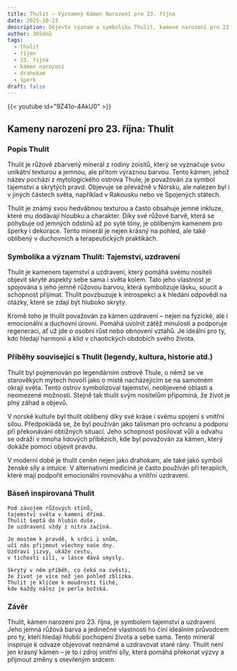 ```yaml
---
title: Thulit – Významný Kámen Narození pro 23. října
date: 2025-10-23
description: Objevte význam a symboliku Thulit, kamene narození pro 23. října, který symbolizuje Tajemství, uzdravení. Přečtěte si legendy a inspirující příběhy.
author: 365dnů
tags:
  - thulit
  - říjen
  - 23. října
  - kámen narození
  - drahokam
  - šperk
draft: false
---
```


{{< youtube id="9Z41o-4AkU0" >}}

## Kameny narození pro 23. října: Thulit

### Popis Thulit

Thulit je růžově zbarvený minerál z rodiny zoisitů, který se vyznačuje svou unikátní texturou a jemnou, ale přitom výraznou barvou. Tento kámen, jehož název pochází z mytologického ostrova Thule, je považován za symbol tajemství a skrytých pravd. Objevuje se převážně v Norsku, ale nalezen byl i v jiných částech světa, například v Rakousku nebo ve Spojených státech.

Thulit je známý svou hedvábnou texturou a často obsahuje jemné inkluze, které mu dodávají hloubku a charakter. Díky své růžové barvě, která se pohybuje od jemných odstínů až po syté tóny, je oblíbeným kamenem pro šperky i dekorace. Tento minerál je nejen krásný na pohled, ale také oblíbený v duchovních a terapeutických praktikách.

### Symbolika a význam Thulit: Tajemství, uzdravení

Thulit je kamenem tajemství a uzdravení, který pomáhá svému nositeli objevit skryté aspekty sebe sama i světa kolem. Tato jeho vlastnost je spojována s jeho jemně růžovou barvou, která symbolizuje lásku, soucit a schopnost přijímat. Thulit povzbuzuje k introspekci a k hledání odpovědí na otázky, které se zdají být hluboko skryty.

Kromě toho je thulit považován za kámen uzdravení – nejen na fyzické, ale i emocionální a duchovní úrovni. Pomáhá uvolnit zátěž minulosti a podporuje regeneraci, ať už jde o osobní růst nebo obnovení vztahů. Je ideální pro ty, kdo hledají harmonii a klid v chaotických obdobích svého života.

### Příběhy související s Thulit (legendy, kultura, historie atd.)

Thulit byl pojmenován po legendárním ostrově Thule, o němž se ve starověkých mýtech hovoří jako o místě nacházejícím se na samotném okraji světa. Tento ostrov symbolizoval tajemství, neobjevené oblasti a neomezené možnosti. Stejně tak thulit svým nositelům připomíná, že život je plný záhad a objevů.

V norské kultuře byl thulit oblíbený díky své kráse i svému spojení s vnitřní sílou. Předpokládá se, že byl používán jako talisman pro ochranu a podporu při překonávání obtížných situací. Jeho schopnost posilovat vůli a odvahu se odráží v mnoha lidových příbězích, kde byl považován za kámen, který dokáže pomoci objevit pravdu.

V moderní době je thulit ceněn nejen jako drahokam, ale také jako symbol ženské síly a intuice. V alternativní medicíně je často používán při terapiích, které mají podpořit emocionální rovnováhu a vnitřní uzdravení.

### Báseň inspirovaná Thulit

```
Pod závojem růžových stínů,  
tajemství světa v kameni dřímá.  
Thulit šeptá do hlubin duše,  
že uzdravení vždy z nitra začíná.

Je mostem k pravdě, k srdci i snům,  
učí nás přijmout všechny naše dny.  
Uzdraví jizvy, ukáže cestu,  
v tichosti sílí, v lásce dává smysly.

Skrytý v něm příběh, co čeká na zvěsti,  
že život je více než jen pohled zblízka.  
Thulit je klíčem k moudrosti tiché,  
kde každý nález je perla božská.
```

### Závěr

Thulit, kámen narození pro 23. října, je symbolem tajemství a uzdravení. Jeho jemná růžová barva a jedinečné vlastnosti ho činí ideálním průvodcem pro ty, kteří hledají hlubší pochopení života a sebe sama. Tento minerál inspiruje k odvaze objevovat neznámé a uzdravovat staré rány. Thulit není jen krásný kámen – je to i zdroj vnitřní síly, která pomáhá překonat výzvy a přijmout změny s otevřeným srdcem.